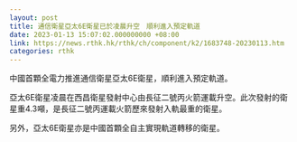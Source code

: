 ```yaml
---
layout: post
title: 通信衛星亞太6E衛星已於凌晨升空　順利進入預定軌道
date: 2023-01-13 15:07:02.000000000 +08:00
link: https://news.rthk.hk/rthk/ch/component/k2/1683748-20230113.htm
categories: rthk
---
```


中國首顆全電力推進通信衛星亞太6E衛星，順利進入預定軌道。

亞太6E衛星凌晨在西昌衛星發射中心由長征二號丙火箭運載升空。此次發射的衛星重4.3噸，是長征二號丙運載火箭歷來發射入軌最重的衛星。

另外，亞太6E衛星亦是中國首顆全自主實現軌道轉移的衛星。
